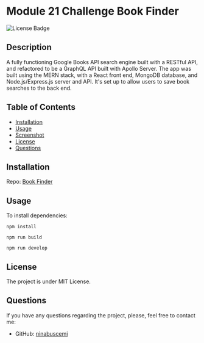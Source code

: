 # Module 21 Challenge Book Finder

![License Badge](https://badgen.net/static/license/MIT/blue)

## Description

A fully functioning Google Books API search engine built with a RESTful API, and refactored to be a GraphQL API built with Apollo Server. The app was built using the MERN stack, with a React front end, MongoDB database, and Node.js/Express.js server and API. It's set up to allow users to save book searches to the back end.

## Table of Contents

- [Installation](#installation)
- [Usage](#usage)
- [Screenshot](#screenshot)
- [License](#license)
- [Questions](#questions)

## Installation

Repo: [Book Finder](https://github.com/ninabuscemi/mod-21-book-finder)

## Usage

To install dependencies:

```
npm install
```

```
npm run build
```

```
npm run develop
```

## License

The project is under MIT License.

## Questions

If you have any questions regarding the project, please, feel free to contact me:

- GitHub: [ninabuscemi](https://github.com/ninabuscemi)